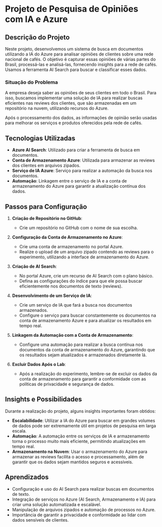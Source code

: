 
# Projeto de Pesquisa de Opiniões com IA e Azure

## Descrição do Projeto

Neste projeto, desenvolvemos um sistema de busca em documentos utilizando a IA do Azure para analisar opiniões de clientes sobre uma rede nacional de cafés. O objetivo é capturar essas opiniões de várias partes do Brasil, processá-las e analisá-las, fornecendo insights para a rede de cafés. Usamos a ferramenta AI Search para buscar e classificar esses dados.

### Situação do Problema

A empresa deseja saber as opiniões de seus clientes em todo o Brasil. Para isso, buscamos implementar uma solução de IA para realizar buscas eficientes nas reviews dos clientes, que são armazenadas em um repositório na nuvem, utilizando recursos do Azure.

Após o processamento dos dados, as informações de opinião serão usadas para melhorar os serviços e produtos oferecidos pela rede de cafés.

## Tecnologias Utilizadas

- **Azure AI Search**: Utilizado para criar a ferramenta de busca em documentos.
- **Conta de Armazenamento Azure**: Utilizada para armazenar as reviews dos clientes em arquivos zipados.
- **Serviço de IA Azure**: Serviço para realizar a automação da busca nos documentos.
- **Automação**: Linkagem entre o serviço de IA e a conta de armazenamento do Azure para garantir a atualização contínua dos dados.

## Passos para Configuração

1. **Criação de Repositório no GitHub**:
   - Crie um repositório no GitHub com o nome de sua escolha.
   
2. **Configuração da Conta de Armazenamento no Azure**:
   - Crie uma conta de armazenamento no portal Azure.
   - Realize o upload de um arquivo zipado contendo as reviews para o experimento, utilizando a interface de armazenamento do Azure.

3. **Criação de AI Search**:
   - No portal Azure, crie um recurso de AI Search com o plano básico.
   - Defina as configurações do índice para que ele possa buscar eficientemente nos documentos de texto (reviews).
   
4. **Desenvolvimento de um Serviço de IA**:
   - Crie um serviço de IA que fará a busca nos documentos armazenados.
   - Configure o serviço para buscar constantemente os documentos na conta de armazenamento Azure e para atualizar os resultados em tempo real.
   
5. **Linkagem da Automação com a Conta de Armazenamento**:
   - Configure uma automação para realizar a busca contínua nos documentos da conta de armazenamento do Azure, garantindo que os resultados sejam atualizados e armazenados diretamente lá.

6. **Excluir Dados Após o Lab**:
   - Após a realização do experimento, lembre-se de excluir os dados da conta de armazenamento para garantir a conformidade com as políticas de privacidade e segurança de dados.

## Insights e Possibilidades

Durante a realização do projeto, alguns insights importantes foram obtidos:

- **Escalabilidade**: Utilizar a IA do Azure para buscar em grandes volumes de dados pode ser extremamente útil em projetos de pesquisa em larga escala.
- **Automação**: A automação entre os serviços de IA e armazenamento torna o processo muito mais eficiente, permitindo atualizações em tempo real.
- **Armazenamento na Nuvem**: Usar o armazenamento do Azure para armazenar as reviews facilita o acesso e processamento, além de garantir que os dados sejam mantidos seguros e acessíveis.

## Aprendizados

- Configuração e uso do AI Search para realizar buscas em documentos de texto.
- Integração de serviços no Azure (AI Search, Armazenamento e IA) para criar uma solução automatizada e escalável.
- Manipulação de arquivos zipados e automação de processos no Azure.
- Importância de garantir a privacidade e conformidade ao lidar com dados sensíveis de clientes.
